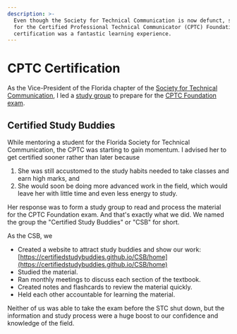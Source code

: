 ```yaml
---
description: >-
  Even though the Society for Technical Communication is now defunct, studying
  for the Certified Professional Technical Communicator (CPTC) Foundation
  certification was a fantastic learning experience.
---
```


# CPTC Certification

As the Vice-President of the Florida chapter of the [Society for Technical Communication](https://www.stc.org/), I led a [study group](https://certifiedstudybuddies.github.io/CSB/home) to prepare for the [CPTC Foundation exam](https://www.stc.org/certification/).&#x20;

## Certified Study Buddies

While mentoring a student for the Florida Society for Technical Communication, the CPTC was starting to gain momentum. I advised her to get certified sooner rather than later because&#x20;

1. She was still accustomed to the study habits needed to take classes and earn high marks, and&#x20;
2. She would soon be doing more advanced work in the field, which would leave her with little time and even less energy to study. &#x20;

Her response was to form a study group to read and process the material for the CPTC Foundation exam. And that's exactly what we did. We named the group the "Certified Study Buddies" or "CSB" for short.&#x20;

As the CSB, we

* Created a website to attract study buddies and show our work: [https://certifiedstudybuddies.github.io/CSB/home](https://certifiedstudybuddies.github.io/CSB/home)
* Studied the material.
* Ran monthly meetings to discuss each section of the textbook.
* Created notes and flashcards to review the material quickly.&#x20;
* Held each other accountable for learning the material.

Neither of us was able to take the exam before the STC shut down, but the information and study process were a huge boost to our confidence and knowledge of the field.&#x20;
